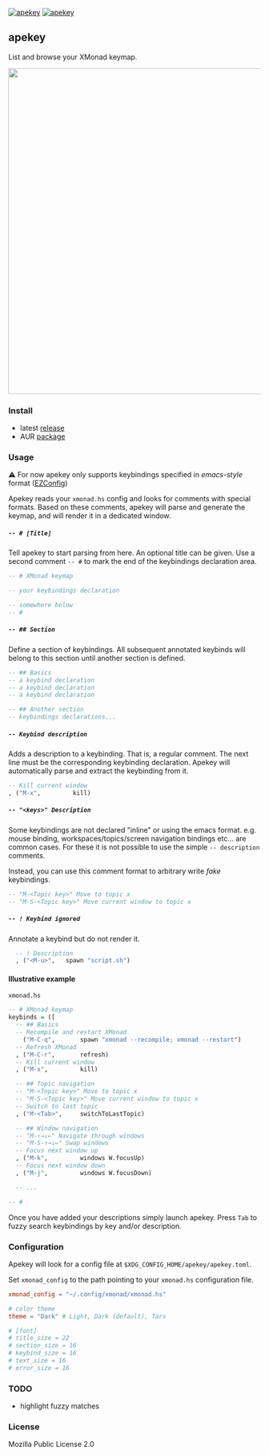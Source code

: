 [![apekey](https://img.shields.io/github/actions/workflow/status/doums/apekey/test.yml?color=0D0D0D&logoColor=BFBFBF&labelColor=404040&logo=github&style=for-the-badge)](https://github.com/doums/apekey/actions?query=workflow%3Aapekey)
[![apekey](https://img.shields.io/aur/version/apekey?color=0D0D0D&logoColor=BFBFBF&labelColor=404040&logo=arch-linux&style=for-the-badge)](https://aur.archlinux.org/packages/apekey/)

## apekey

List and browse your XMonad keymap.

<img src="https://user-images.githubusercontent.com/6359431/211675677-0e8b44d4-7551-4da4-9d5a-51c83c95b895.png" width="650">

### Install

- latest [release](https://github.com/doums/apekey/releases/latest)
- AUR [package](https://aur.archlinux.org/packages/apekey)

### Usage

⚠ For now apekey only supports keybindings specified in
_emacs-style_ format
([EZConfig](https://xmonad.github.io/xmonad-docs/xmonad-contrib/XMonad-Util-EZConfig.html))

Apekey reads your `xmonad.hs` config and looks for comments with
special formats. Based on these comments, apekey will parse and
generate the keymap, and will render it in a dedicated window.

##### `-- # [Title]`

Tell apekey to start parsing from here. An optional title can be
given. Use a second comment `-- #` to mark the end of the
keybindings declaration area.

```haskell
-- # XMonad keymap

-- your keybindings declaration

-- somewhere below
-- #
```

##### `-- ## Section`

Define a section of keybindings. All subsequent annotated keybinds
will belong to this section until another section is defined.

```haskell
-- ## Basics
-- a keybind declaration
-- a keybind declaration
-- a keybind declaration

-- ## Another section
-- keybindings declarations...
```

##### `-- Keybind description`

Adds a description to a keybinding. That is, a regular comment.
The next line must be the corresponding keybinding declaration.
Apekey will automatically parse and extract the keybinding from
it.

```haskell
-- Kill current window
, ("M-x",         kill)
```

##### `-- "<keys>" Description`

Some keybindings are not declared "inline" or using the emacs format.
e.g. mouse binding, workspaces/topics/screen navigation bindings
etc... are common cases. For these it is not possible to use the
simple `-- description` comments.

Instead, you can use this comment format to arbitrary write _fake_
keybindings.

```haskell
-- "M-<Topic key>" Move to topic x
-- "M-S-<Topic key>" Move current window to topic x
```

##### `-- ! Keybind ignored`

Annotate a keybind but do not render it.

```haskell
  -- ! Description
  , ("<M-u>",   spawn "script.sh")
```

#### Illustrative example

`xmonad.hs`

```haskell
-- # XMonad keymap
keybinds = ([
  -- ## Basics
  -- Recompile and restart XMonad
    ("M-C-q",       spawn "xmonad --recompile; xmonad --restart")
  -- Refresh XMonad
  , ("M-C-r",       refresh)
  -- Kill current window
  , ("M-x",         kill)

  -- ## Topic navigation
  -- "M-<Topic key>" Move to topic x
  -- "M-S-<Topic key>" Move current window to topic x
  -- Switch to last topic
  , ("M-<Tab>",     switchToLastTopic)

  -- ## Window navigation
  -- "M-↑→↓←" Navigate through windows
  -- "M-S-↑→↓←" Swap windows
  -- Focus next window up
  , ("M-k",         windows W.focusUp)
  -- Focus next window down
  , ("M-j",         windows W.focusDown)

  -- ...

-- #
```

Once you have added your descriptions simply launch apekey. Press
`Tab` to fuzzy search keybindings by key and/or description.

### Configuration

Apekey will look for a config file at
`$XDG_CONFIG_HOME/apekey/apekey.toml`.

Set `xmonad_config` to the path pointing to your
`xmonad.hs` configuration file.

```toml
xmonad_config = "~/.config/xmonad/xmonad.hs"

# color theme
theme = "Dark" # Light, Dark (default), Tars

# [font]
# title_size = 22
# section_size = 16
# keybind_size = 16
# text_size = 16
# error_size = 16
```

### TODO

- highlight fuzzy matches

### License

Mozilla Public License 2.0
